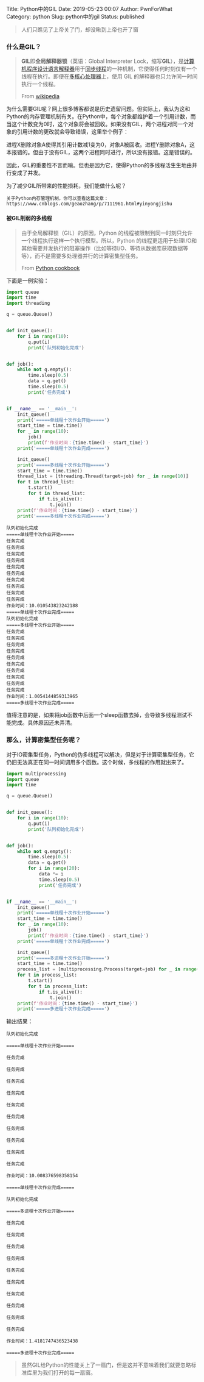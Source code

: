 Title: Python中的GIL
Date: 2019-05-23 00:07
Author: PwnForWhat
Category: python
Slug: python中的gil
Status: published



> 人们只瞧见了上帝关了门，却没瞅到上帝也开了窗

### 什么是GIL？

> **GIL**即**全局解释器锁**（英语：Global Interpreter Lock，缩写**GIL**），是[计算机程序设计语言](https://zh.wikipedia.org/wiki/%E8%AE%A1%E7%AE%97%E6%9C%BA%E7%A8%8B%E5%BA%8F%E8%AE%BE%E8%AE%A1%E8%AF%AD%E8%A8%80)[解释器](https://zh.wikipedia.org/wiki/%E8%A7%A3%E9%87%8A%E5%99%A8)用于[同步](https://zh.wikipedia.org/wiki/%E5%90%8C%E6%AD%A5)[线程](https://zh.wikipedia.org/wiki/%E7%BA%BF%E7%A8%8B)的一种机制，它使得任何时刻仅有一个线程在执行。即便在[多核心处理器](https://zh.wikipedia.org/wiki/%E5%A4%9A%E6%A0%B8%E5%BF%83%E8%99%95%E7%90%86%E5%99%A8)上，使用 GIL 的解释器也只允许同一时间执行一个线程。
>
> From [wikipedia](https://zh.wikipedia.org/zh-hans/%E5%85%A8%E5%B1%80%E8%A7%A3%E9%87%8A%E5%99%A8%E9%94%81)

为什么需要GIL呢？网上很多博客都说是历史遗留问题。但实际上，我认为这和Python的内存管理机制有关。在Python中，每个对象都维护着一个引用计数，而当这个计数变为0时，这个对象将会被回收。如果没有GIL，两个进程对同一个对象的引用计数的更改就会导致错误，这里举个例子：

进程X删除对象A使得其引用计数减1变为0，对象A被回收。进程Y删除对象A，这本报错的。但由于没有GIL，这两个进程同时进行，所以没有报错。这是错误的。

因此，GIL的重要性不言而喻。但也是因为它，使得Python的多线程活生生地由并行变成了并发。

为了减少GIL所带来的性能损耗，我们能做什么呢？

``` 
关于Python内存管理机制，你可以查看这篇文章： https://www.cnblogs.com/geaozhang/p/7111961.html#yinyongjishu 
```

#### 被GIL削弱的多线程

> 由于全局解释锁（GIL）的原因，Python 的线程被限制到同一时刻只允许一个线程执行这样一个执行模型。所以，Python 的线程更适用于处理I/O和其他需要并发执行的阻塞操作（比如等待I/O、等待从数据库获取数据等等），而不是需要多处理器并行的计算密集型任务。
>
> From [Python cookbook](https://python3-cookbook.readthedocs.io/zh_CN/latest/c12/p01_start_stop_thread.html)

下面是一例实验：

``` python
import queue
import time
import threading

q = queue.Queue()


def init_queue():
	for i in range(10):
		q.put(i)
		print('队列初始化完成')


def job():
	while not q.empty():
		time.sleep(0.5)
		data = q.get()
		time.sleep(0.5)
		print('任务完成')


if __name__ == '__main__':
	init_queue()
	print('=====单线程十次作业开始=====')
	start_time = time.time()
	for _ in range(10):
		job()
		print(f'作业时间：{time.time() - start_time}')
	print('=====单线程十次作业完成=====')

    init_queue()
    print('=====多线程十次作业开始=====')
    start_time = time.time()
    thread_list = [threading.Thread(target=job) for _ in range(10)]
    for t in thread_list:
        t.start()
        for t in thread_list:
            if t.is_alive():
                t.join()
    print(f'作业时间：{time.time() - start_time}')
    print('=====多线程十次作业完成=====')


```

``` 
队列初始化完成
=====单线程十次作业开始=====
任务完成
任务完成
任务完成
任务完成
任务完成
任务完成
任务完成
任务完成
任务完成
任务完成
作业时间：10.010543823242188
=====单线程十次作业完成=====
队列初始化完成
=====多线程十次作业开始=====
任务完成
任务完成
任务完成
任务完成
任务完成
任务完成
任务完成
任务完成
任务完成
任务完成
作业时间：1.0054144859313965
=====多线程十次作业完成=====
```

值得注意的是，如果将job函数中后面一个sleep函数去掉，会导致多线程测试不能完成。具体原因还未弄清。

### 那么，计算密集型任务呢？

对于IO密集型任务，Python的伪多线程可以解决，但是对于计算密集型任务，它仍旧无法真正在同一时间调用多个函数。这个时候，多线程的作用就出来了。

``` python
import multiprocessing
import queue
import time

q = queue.Queue()


def init_queue():
	for i in range(10):
		q.put(i)
		print('队列初始化完成')


def job():
	while not q.empty():
		time.sleep(0.5)
		data = q.get()
		for i in range(20):
			data *= i
			time.sleep(0.5)
			print('任务完成')


if __name__ == '__main__':
	init_queue()
	print('=====单线程十次作业开始=====')
	start_time = time.time()
	for _ in range(10):
		job()
		print(f'作业时间：{time.time() - start_time}')
	print('=====单线程十次作业完成=====')

	init_queue()
	print('=====多进程十次作业开始=====')
	start_time = time.time()
	process_list = [multiprocessing.Process(target=job) for _ in range(10)]
	for t in process_list:
		t.start()
		for t in process_list:
			if t.is_alive():
				t.join()
	print(f'作业时间：{time.time() - start_time}')
	print('=====多进程十次作业完成=====')
```

输出结果：

``` {.wp-block-preformatted}
队列初始化完成

=====单线程十次作业开始=====

任务完成

任务完成

任务完成

任务完成

任务完成

任务完成

任务完成

任务完成

任务完成

任务完成

作业时间：10.008376598358154

=====单线程十次作业完成=====

队列初始化完成

=====多进程十次作业开始=====

任务完成

任务完成

任务完成

任务完成

任务完成

任务完成

任务完成

任务完成

任务完成

任务完成

作业时间：1.4181747436523438

=====多进程十次作业完成=====
```

> 虽然GIL给Python的性能关上了一扇门，但是这并不意味着我们就要忽略标准库里为我们打开的每一扇窗。



